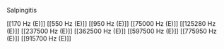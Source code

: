 Salpingitis

[[170 Hz (E)]]
[[550 Hz (E)]]
[[950 Hz (E)]]
[[75000 Hz (E)]]
[[125280 Hz (E)]]
[[237500 Hz (E)]]
[[362500 Hz (E)]]
[[597500 Hz (E)]]
[[775950 Hz (E)]]
[[915700 Hz (E)]]
